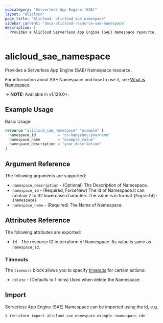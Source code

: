 ```yaml
---
subcategory: "Serverless App Engine (SAE)"
layout: "alicloud"
page_title: "Alicloud: alicloud_sae_namespace"
sidebar_current: "docs-alicloud-resource-sae-namespace"
description: |-
  Provides a Alicloud Serverless App Engine (SAE) Namespace resource.
---
```


# alicloud\_sae\_namespace

Provides a Serverless App Engine (SAE) Namespace resource.

For information about SAE Namespace and how to use it, see [What is Namespace](https://help.aliyun.com/document_detail/97792.html).

-> **NOTE:** Available in v1.129.0+.

## Example Usage

Basic Usage

```terraform
resource "alicloud_sae_namespace" "example" {
  namespace_id          = "cn-hangzhou:yourname"
  namespace_name        = "example_value"
  namespace_description = "your_description"
}

```

## Argument Reference

The following arguments are supported:

* `namespace_description` - (Optional) The Description of Namespace.
* `namespace_id` - (Required, ForceNew) The Id of Namespace.It can contain 2 to 32 lowercase characters.The value is in format `{RegionId}:{namespace}`
* `namespace_name` - (Required) The Name of Namespace.

## Attributes Reference

The following attributes are exported:

* `id` - The resource ID in terraform of Namespace. Its value is same as `namespace_id`.

### Timeouts

The `timeouts` block allows you to specify [timeouts](https://www.terraform.io/docs/configuration-0-11/resources.html#timeouts) for certain actions:

* `delete` - (Defaults to 1 mins) Used when delete the Namespace.

## Import

Serverless App Engine (SAE) Namespace can be imported using the id, e.g.

```
$ terraform import alicloud_sae_namespace.example <namespace_id>
```
